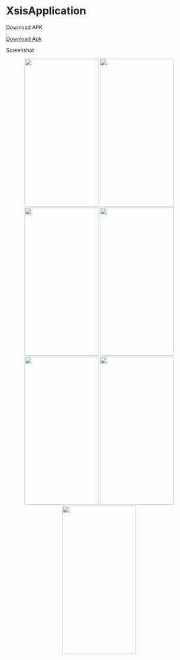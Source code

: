 # XsisApplication

Download APK

<a href="https://firebasestorage.googleapis.com/v0/b/calculatorimg.appspot.com/o/ApkTest.apk?alt=media&token=af38c24f-67ff-4132-b09c-fda5eea4d052" download>Download Apk</a>


Screenshot

<p align="center">
  <image src="https://user-images.githubusercontent.com/33774477/215242372-68398a6b-525f-4fd2-ae46-6e354e27e4fa.jpg" width="200" height="400" />
  
  <image src="https://user-images.githubusercontent.com/33774477/215242369-2cf097d8-6148-4c39-aff7-ccea9f15aa2b.jpg" width="200" height="400" />
  
  <image src="https://user-images.githubusercontent.com/33774477/215242373-b83c4a95-55c8-4c6a-b929-14aa17d60ece.jpg" width="200" height="400" />
  
  <image src="https://user-images.githubusercontent.com/33774477/215242375-41bd841b-8c8d-4f25-a53e-e0938aa6c7d2.jpg" width="200" height="400" />
  <image src="https://user-images.githubusercontent.com/33774477/215242376-88642754-046a-4f8e-bd93-9bb9274a2372.jpg" width="200" height="400" />
  <image src="https://user-images.githubusercontent.com/33774477/215242377-5ade83d9-8e9c-4738-be84-3db18a1ceb0d.jpg" width="200" height="400" />
  <image src="https://user-images.githubusercontent.com/33774477/215242378-43f199e7-f235-4d9c-a037-ad7e84b4ad18.jpg" width="200" height="400" />
  
 </p>
